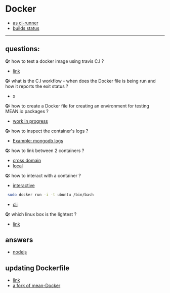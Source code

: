 Docker
====
- [as ci-runner](https://github.com/sameersbn/docker-gitlab-ci-runner)
- [builds status](https://registry.hub.docker.com/u/brownman/gitlab-ci-runner-nodejs/builds_history/87832/)


------

questions:
-----
**Q:** how to test a docker image using travis C.I ?
- [link](https://github.com/lukecyca/travis-docker-example/network)

**Q:** what is the C.I workflow - when does the Docker file is being run and how it reports the exit status ?
- x

**Q:** how to create a Docker file for creating an environment for testing MEAN.io packages ?
- [work in progress](https://registry.hub.docker.com/u/brownman/gitlab-ci-runner-nodejs/)

**Q:** how to inspect the container's logs ?
- [Example: mongodb logs](http://docs.docker.com/examples/mongodb/)

**Q:** how to link between 2 containers ?
- [cross domain](http://docs.docker.com/articles/ambassador_pattern_linking/)
- [local](http://docs.docker.com/userguide/dockerlinks/)

**Q:** how to interact with a container ?
- [interactive](http://docs.docker.com/articles/basics/#running-an-interactive-shell)
```bash
 sudo docker run -i -t ubuntu /bin/bash
```
- [cli](http://docs.docker.com/reference/commandline/cli/#examples_1)

**Q:** which linux box is the lightest  ?
- [link](http://www.busybox.net/live_bbox/live_bbox.html)


answers
---
- [nodejs](https://github.com/bkw/gitlab-ci-runner-nodejs)


updating Dockerfile
----
- [link](https://github.com/ufirstgroup/gitlab-ci-runner-nodejs/commits/master)
- [a fork of mean-Docker](https://github.com/shadowsyntax/Docker_nearStack/blob/master/Dockerfile)

 
